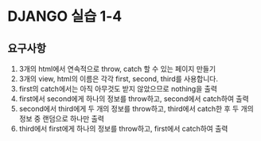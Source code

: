 # DJANGO 실습 1-4

## 요구사항
  1. 3개의 html에서 연속적으로 throw, catch 할 수 있는 페이지 만들기
  2. 3개의 view, html의 이름은 각각 first, second, third를 사용합니다.
  3. first의 catch에서는 아직 아무것도 받지 않았으므로 nothing을 출력
  4. first에서 second에게 하나의 정보를 throw하고, second에서 catch하여 출력
  5. second에서 third에게 두 개의 정보를 throw하고, third에서 catch한 후 두 개의 정보 중 랜덤으로 하나만 출력
  6. third에서 first에게 하나의 정보를 throw하고, first에서 catch하여 출력